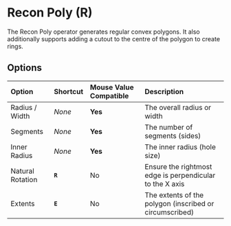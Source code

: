 # Recon Poly (<span title="Recallable">R</span>)

The Recon Poly operator generates regular convex polygons. It also additionally supports adding a cutout to the centre of the polygon to create rings.

[](../_media/recon-poly.mp4 ':include')

## Options

| Option | Shortcut | Mouse Value Compatible | Description |
| :--- | :--- | :--- | :--- |
| Radius / Width | _None_ | **Yes** | The overall radius or width |
| Segments | _None_ | **Yes** | The number of segments (sides) |
| Inner Radius | _None_ | **Yes** | The inner radius (hole size) |
| Natural Rotation | **`R`** | No | Ensure the rightmost edge is perpendicular to the X axis |
| Extents | **`E`** | No | The extents of the polygon (inscribed or circumscribed) |